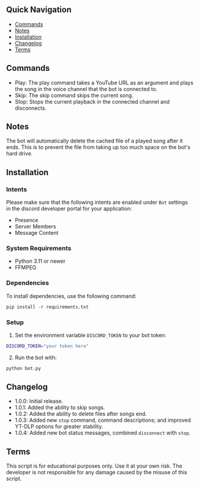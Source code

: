 ## Quick Navigation
- [Commands](#commands)
- [Notes](#notes)
- [Installation](#Install)
- [Changelog](#changelog)
- [Terms](#terms)

## <a id="commands"></a>Commands
- Play: The play command takes a YouTube URL as an argument and plays the song in the voice channel that the bot is connected to.
- Skip: The skip command skips the current song.
- Stop: Stops the current playback in the connected channel and disconnects.

## <a id="notes"></a>Notes
The bot will automatically delete the cached file of a played song after it ends. This is to prevent the file from taking up too much space on the bot's hard drive.

## <a id="Install"></a>Installation

### Intents

Please make sure that the following intents are enabled under `Bot` settings in the discord developer portal for your application:
- Presence
- Server Members
- Message Content 

### System Requirements
- Python 3.11 or newer
- FFMPEG

### Dependencies

To install dependencies, use the following command:
```py
pip install -r requirements.txt
```

### Setup

1. Set the environment variable `DISCORD_TOKEN` to your bot token:
```sh
DISCORD_TOKEN="your token here"
```
2. Run the bot with:
```sh
python bot.py
```

## <a id="changelog"></a>Changelog
- 1.0.0: Initial release.
- 1.0.1: Added the ability to skip songs.
- 1.0.2: Added the ability to delete files after songs end.
- 1.0.3: Added new `stop` command, command descriptions; and improved YT-DLP options for greater stability.
- 1.0.4: Added new bot status messages, combined `disconnect` with `stop`.

## <a id="terms"></a>Terms
This script is for educational purposes only. Use it at your own risk. The developer is not responsible for any damage caused by the misuse of this script.

